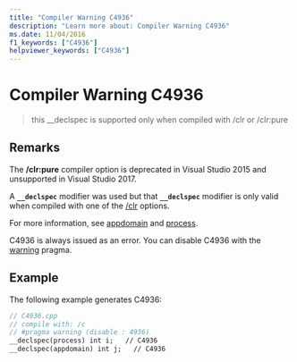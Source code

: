 ```yaml
---
title: "Compiler Warning C4936"
description: "Learn more about: Compiler Warning C4936"
ms.date: 11/04/2016
f1_keywords: ["C4936"]
helpviewer_keywords: ["C4936"]
---
```

# Compiler Warning C4936

> this __declspec is supported only when compiled with /clr or /clr:pure

## Remarks

The **/clr:pure** compiler option is deprecated in Visual Studio 2015 and unsupported in Visual Studio 2017.

A **`__declspec`** modifier was used but that **`__declspec`** modifier is only valid when compiled with one of the [/clr](../../build/reference/clr-common-language-runtime-compilation.md) options.

For more information, see [appdomain](../../cpp/appdomain.md) and [process](../../cpp/process.md).

C4936 is always issued as an error.  You can disable C4936 with the [warning](../../preprocessor/warning.md) pragma.

## Example

The following example generates C4936:

```cpp
// C4936.cpp
// compile with: /c
// #pragma warning (disable : 4936)
__declspec(process) int i;   // C4936
__declspec(appdomain) int j;   // C4936
```
